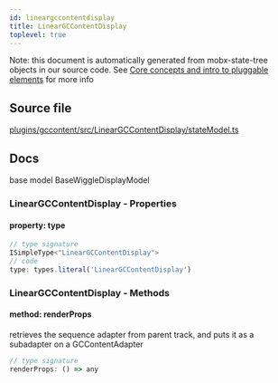 ```yaml
---
id: lineargccontentdisplay
title: LinearGCContentDisplay
toplevel: true
---
```



Note: this document is automatically generated from mobx-state-tree objects in
our source code. See [Core concepts and intro to pluggable
elements](/docs/developer_guide/) for more info



## Source file

[plugins/gccontent/src/LinearGCContentDisplay/stateModel.ts](https://github.com/GMOD/jbrowse-components/blob/main/plugins/gccontent/src/LinearGCContentDisplay/stateModel.ts)


## Docs


base model BaseWiggleDisplayModel



### LinearGCContentDisplay - Properties
#### property: type



```js
// type signature
ISimpleType<"LinearGCContentDisplay">
// code
type: types.literal('LinearGCContentDisplay')
```





### LinearGCContentDisplay - Methods
#### method: renderProps

retrieves the sequence adapter from parent track, and puts it as a
subadapter on a GCContentAdapter

```js
// type signature
renderProps: () => any
```





